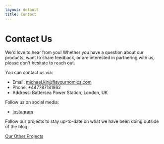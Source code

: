```yaml
---
layout: default
title: Contact
---
```


# Contact Us

We'd love to hear from you! Whether you have a question about our products, want to share feedback, or are interested in partnering with us, please don't hesitate to reach out.

You can contact us via:
- Email: michael.kir@flavournomics.com
- Phone: +447787181862
- Address: Battersea Power Station, London, UK

Follow us on social media:
- [Instagram](https://www.instagram.com/flavournomics)

Follow our projects to stay up-to-date on what we have been doing outside of the blog:

[Our Other Projects]('/projects.md')
